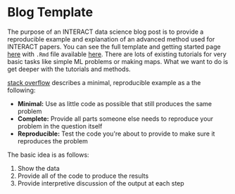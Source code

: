 # Blog Template

The purpose of an INTERACT data science blog post is to provide a reproducible example and explanation of an advanced method used for INTERACT papers. You can see the full template and getting started page [here]() with `.Rmd` file available [here]().  There are lots of existing tutorials for very basic tasks like simple ML problems or making maps. What we want to do is get deeper with the tutorials and methods. 

[stack overflow](https://stackoverflow.com/help/minimal-reproducible-example) describes a minimal, reproducible example as a the following:  

- __Minimal:__ Use as little code as possible that still produces the same problem
- __Complete:__ Provide all parts someone else needs to reproduce your problem in the question itself
- __Reproducible:__ Test the code you're about to provide to make sure it reproduces the problem

The basic idea is as follows:  

1. Show the data 
2. Provide all of the code to produce the results 
3. Provide interpretive discussion of the output at each step

